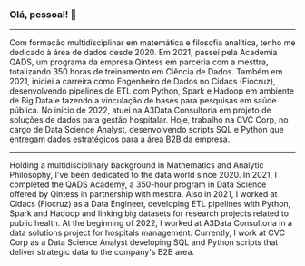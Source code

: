 ### Olá, pessoal! 👋

***

Com formação multidisciplinar em matemática e filosofia analítica, tenho me dedicado à área de dados desde 2020. Em 2021, passei pela Academia QADS, um programa da empresa Qintess em parceria com a mesttra, totalizando 350 horas de treinamento em Ciência de Dados. Também em 2021, iniciei a carreira como Engenheiro de Dados no Cidacs (Fiocruz), desenvolvendo pipelines de ETL com Python, Spark e Hadoop em ambiente de Big Data e fazendo a vinculação de bases para pesquisas em saúde pública. No início de 2022, atuei na A3Data Consultoria em projeto de soluções de dados para gestão hospitalar. Hoje, trabalho na CVC Corp, no cargo de Data Science Analyst, desenvolvendo scripts SQL e Python que entregam dados estratégicos para a área B2B da empresa.

***

Holding a multidisciplinary background in Mathematics and Analytic Philosophy, I've been dedicated to the data world since 2020. In 2021, I completed the QADS Academy, a 350-hour program in Data Science offered by Qintess in partnership with mesttra. Also in 2021, I worked at Cidacs (Fiocruz) as a Data Engineer, developing ETL pipelines with Python, Spark and Hadoop and linking big datasets for research projects related to public health. At the beginning of 2022, I worked at A3Data Consultoria in a data solutions project for hospitals management. Currently, I work at CVC Corp as a Data Science Analyst developing SQL and Python scripts that deliver strategic data to the company's B2B area.
